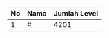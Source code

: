 | No | Nama            | Jumlah Level |
|----|-----------------|--------------|
| 1  | #    |    4201        |

